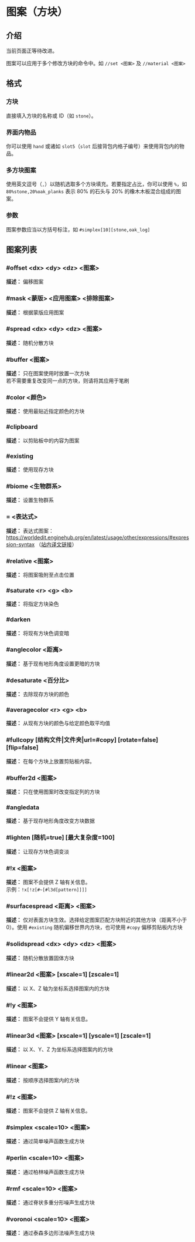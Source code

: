 # 图案（方块）

## 介绍

当前页面正等待改进。

图案可以应用于多个修改方块的命令中。如 `//set <图案>` 及 `//material <图案>`

## 格式

### 方块

直接填入方块的名称或 ID（如 `stone`）。

### 界面内物品

你可以使用 `hand` 或诸如 `slot5`（`slot` 后接背包内格子编号）来使用背包内的物品。

### 多方块图案

使用英文逗号（`,`）以随机选取多个方块填充。若要指定占比，你可以使用 `%`，如 `80%stone,20%oak_planks` 表示 80% 的石头与 20% 的橡木木板混合组成的图案。 

### 参数

图案参数应当以方括号标注，如 `#simplex[10][stone,oak_log]`

## 图案列表

### \#offset \<dx\> \<dy\> \<dz\> \<图案\>

**描述：** 偏移图案

### \#mask \<蒙版\> \<应用图案\> \<排除图案\>

**描述：** 根据蒙版应用图案

### \#spread \<dx\> \<dy\> \<dz\> \<图案\>

**描述：** 随机分散方块

### \#buffer \<图案\>

**描述：** 只在图案使用时放置一次方块  
若不需要重复改变同一点的方块，则请将其应用于笔刷

### \#color \<颜色\>

**描述：** 使用最贴近指定颜色的方块

### \#clipboard

**描述：** 以剪贴板中的内容为图案

### \#existing

**描述：** 使用现存方块

### \#biome \<生物群系\>

**描述：** 设置生物群系

### = \<表达式\>

**描述：** 表达式图案：https://worldedit.enginehub.org/en/latest/usage/other/expressions/#expression-syntax （[站内译文链接](/WorldEdit/usage.other.expression-syntax.md)）

### \#relative \<图案\>

**描述：** 将图案吸附至点击位置

### \#saturate \<r\> \<g\> \<b\>

**描述：** 将指定方块染色

### \#darken

**描述：** 将现有方块色调变暗

### \#anglecolor \<距离\>

**描述：** 基于现有地形角度设置更暗的方块

### \#desaturate \<百分比\>

**描述：** 去除现存方块的颜色

### \#averagecolor \<r\> \<g\> \<b\>

**描述：** 从现有方块的颜色与给定颜色取平均值

### \#fullcopy [结构文件\|文件夹\|url=\#copy] [rotate=false] [flip=false]

**描述：** 在每个方块上放置剪贴板内容。

### \#buffer2d \<图案\>

**描述：** 只在使用图案时改变指定列的方块

### \#angledata

**描述：** 基于现存地形角度改变方块数据

### \#lighten [随机=true] [最大复杂度=100]

**描述：** 让现存方块色调变淡

### \#!x \<图案\>

**描述：** 图案不会提供 Z 轴有关信息。  
示例：`!x[!z[#~[#l3d[pattern]]]]`

### \#surfacespread \<距离\> \<图案\>

**描述：** 仅对表面方块生效。选择给定图案匹配方块附近的其他方块（距离不小于 0）。使用 `#existing` 随机偏移世界内方块，也可使用 `#copy` 偏移剪贴板内方块

### \#solidspread \<dx\> \<dy\> \<dz\> \<图案\>

**描述：** 随机分散放置固体方块

### \#linear2d \<图案\> [xscale=1] [zscale=1]

**描述：** 以 X、Z 轴为坐标系选择图案内的方块

### \#!y \<图案\>

**描述：** 图案不会提供 Y 轴有关信息。

### \#linear3d \<图案\> [xscale=1] [yscale=1] [zscale=1]

**描述：** 以 X、Y、Z 为坐标系选择图案内的方块

### \#linear \<图案\>

**描述：** 按顺序选择图案内的方块

### \#!z \<图案\>

**描述：** 图案不会提供 Z 轴有关信息。

### \#simplex \<scale=10\> \<图案\>

**描述：** 通过简单噪声函数生成方块

### \#perlin \<scale=10\> \<图案\>

**描述：** 通过柏林噪声函数生成方块

### \#rmf \<scale=10\> \<图案\>

**描述：** 通过脊状多重分形噪声生成方块

### \#voronoi \<scale=10\> \<图案\>

**描述：** 通过泰森多边形法噪声生成方块